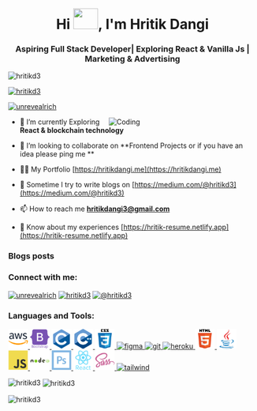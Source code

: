 <h1 align="center">Hi <img src="https://c.tenor.com/SNL9_xhZl9oAAAAC/waving-hand-joypixels.gif" width="50" height="42">, I'm Hritik Dangi</h1>
<h3 align="center">Aspiring Full Stack Developer| Exploring React & Vanilla Js | Marketing & Advertising</h3>

 <p align="left"> <img src="https://komarev.com/ghpvc/?username=hritikd3&label=Profile%20views&color=0e75b6&style=flat" alt="hritikd3" /> </p>

<p align="left"> <a href="https://github.com/ryo-ma/github-profile-trophy"><img src="https://github-profile-trophy.vercel.app/?username=hritikd3" alt="hritikd3" /></a> </p> 

<p align="left"> <a href="https://twitter.com/unrevealrich" target="blank"><img src="https://img.shields.io/twitter/follow/unrevealrich?logo=twitter&style=for-the-badge" alt="unrevealrich" /></a> </p>
<img align="right" alt="Coding" width="300" src="https://test-pics.netlify.app/hritiks.gif">

- 🔭 I’m currently Exploring **React & blockchain technology**

- 👦 I’m looking to collaborate on **Frontend Projects or if you have an idea please ping me **

- 👨‍💻 My Portfolio [https://hritikdangi.me](https://hritikdangi.me)

- 📝 Sometime I try to write blogs on [https://medium.com/@hritikd3](https://medium.com/@hritikd3)

- 📫 How to reach me **hritikdangi3@gmail.com**

- 📄 Know about my experiences [https://hritik-resume.netlify.app](https://hritik-resume.netlify.app)

### Blogs posts
<!-- BLOG-POST-LIST:START -->
<!-- BLOG-POST-LIST:END -->

<h3 align="left">Connect with me:</h3>
<p align="left">
<a href="https://twitter.com/unrevealrich" target="blank"><img align="center" src="https://raw.githubusercontent.com/rahuldkjain/github-profile-readme-generator/master/src/images/icons/Social/twitter.svg" alt="unrevealrich" height="30" width="40" /></a>
<a href="https://linkedin.com/in/hritikd3" target="blank"><img align="center" src="https://raw.githubusercontent.com/rahuldkjain/github-profile-readme-generator/master/src/images/icons/Social/linked-in-alt.svg" alt="hritikd3" height="30" width="40" /></a>
<a href="https://medium.com/@hritikd3" target="blank"><img align="center" src="https://raw.githubusercontent.com/rahuldkjain/github-profile-readme-generator/master/src/images/icons/Social/medium.svg" alt="@hritikd3" height="30" width="40" /></a>
</p>

<h3 align="left" >Languages and Tools:</h3>
<p align="left"> <a href="https://aws.amazon.com" target="_blank" rel="noreferrer"> <img src="https://raw.githubusercontent.com/devicons/devicon/master/icons/amazonwebservices/amazonwebservices-original-wordmark.svg" alt="aws" width="40" height="40"/> </a> <a href="https://getbootstrap.com" target="_blank" rel="noreferrer"> <img src="https://raw.githubusercontent.com/devicons/devicon/master/icons/bootstrap/bootstrap-plain-wordmark.svg" alt="bootstrap" width="40" height="40"/> </a> <a href="https://www.cprogramming.com/" target="_blank" rel="noreferrer"> <img src="https://raw.githubusercontent.com/devicons/devicon/master/icons/c/c-original.svg" alt="c" width="40" height="40"/> </a> <a href="https://www.w3schools.com/cpp/" target="_blank" rel="noreferrer"> <img src="https://raw.githubusercontent.com/devicons/devicon/master/icons/cplusplus/cplusplus-original.svg" alt="cplusplus" width="40" height="40"/> </a> <a href="https://www.w3schools.com/css/" target="_blank" rel="noreferrer"> <img src="https://raw.githubusercontent.com/devicons/devicon/master/icons/css3/css3-original-wordmark.svg" alt="css3" width="40" height="40"/> </a> <a href="https://www.figma.com/" target="_blank" rel="noreferrer"> <img src="https://www.vectorlogo.zone/logos/figma/figma-icon.svg" alt="figma" width="40" height="40"/> </a> <a href="https://git-scm.com/" target="_blank" rel="noreferrer"> <img src="https://www.vectorlogo.zone/logos/git-scm/git-scm-icon.svg" alt="git" width="40" height="40"/> </a> <a href="https://heroku.com" target="_blank" rel="noreferrer"> <img src="https://www.vectorlogo.zone/logos/heroku/heroku-icon.svg" alt="heroku" width="40" height="40"/> </a> <a href="https://www.w3.org/html/" target="_blank" rel="noreferrer"> <img src="https://raw.githubusercontent.com/devicons/devicon/master/icons/html5/html5-original-wordmark.svg" alt="html5" width="40" height="40"/> </a> <a href="https://www.java.com" target="_blank" rel="noreferrer"> <img src="https://raw.githubusercontent.com/devicons/devicon/master/icons/java/java-original.svg" alt="java" width="40" height="40"/> </a> <a href="https://developer.mozilla.org/en-US/docs/Web/JavaScript" target="_blank" rel="noreferrer"> <img src="https://raw.githubusercontent.com/devicons/devicon/master/icons/javascript/javascript-original.svg" alt="javascript" width="40" height="40"/> </a> <a href="https://nodejs.org" target="_blank" rel="noreferrer"> <img src="https://raw.githubusercontent.com/devicons/devicon/master/icons/nodejs/nodejs-original-wordmark.svg" alt="nodejs" width="40" height="40"/> </a> <a href="https://www.photoshop.com/en" target="_blank" rel="noreferrer"> <img src="https://raw.githubusercontent.com/devicons/devicon/master/icons/photoshop/photoshop-line.svg" alt="photoshop" width="40" height="40"/> </a> <a href="https://reactjs.org/" target="_blank" rel="noreferrer"> <img src="https://raw.githubusercontent.com/devicons/devicon/master/icons/react/react-original-wordmark.svg" alt="react" width="40" height="40"/> </a> <a href="https://sass-lang.com" target="_blank" rel="noreferrer"> <img src="https://raw.githubusercontent.com/devicons/devicon/master/icons/sass/sass-original.svg" alt="sass" width="40" height="40"/> </a> <a href="https://tailwindcss.com/" target="_blank" rel="noreferrer"> <img src="https://www.vectorlogo.zone/logos/tailwindcss/tailwindcss-icon.svg" alt="tailwind" width="40" height="40"/> </a> </p>

<p><img align="left" src="https://github-readme-stats.vercel.app/api/top-langs?username=hritikd3&theme=gruvbox_light" alt="hritikd3" /></p>

<p>&nbsp;<img align="center" src="https://github-readme-stats.vercel.app/api?username=hritikd3&theme=gruvbox_light&show_icons=true" alt="hritikd3" /></p>

<p><img align="center" src="https://github-readme-streak-stats.herokuapp.com/?user=hritikd3&theme=algolia" alt="hritikd3" /></p>
